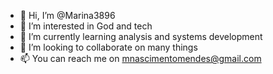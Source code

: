 - 👋 Hi, I’m @Marina3896
- 👀 I’m interested in God and tech
- 🌱 I’m currently learning analysis and systems development
- 💞️ I’m looking to collaborate on many things
- 📫 You can reach me on mnascimentomendes@gmail.com

<!---
Marina3896/Marina3896 is a ✨ special ✨ repository because its `README.md` (this file) appears on your GitHub profile.
You can click the Preview link to take a look at your changes.
--->
